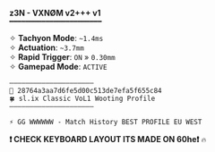 **z3N - VXNØM v2+++ v1**  
`━━━━━━━━━━━━━━━━━━━━━━━`

✧ **Tachyon Mode**: `~1.4ms`  
✧ **Actuation**: `~3.7mm`  
✧ **Rapid Trigger**: `ON` » `0.30mm`  
✧ **Gamepad Mode**: `ACTIVE`  

`—————————————————————`  
`🔑 28764a3aa7d6fe5d00c513de7efa5f655c84`  
`🍀️ sl.ix Classic VoL1 Wooting Profile`  
`—————————————————————`  

`⚡ GG WWWWWW - Match History BEST PROFILE EU WEST`  

**❗ CHECK KEYBOARD LAYOUT ITS MADE ON 60he❗** `🔥️`
